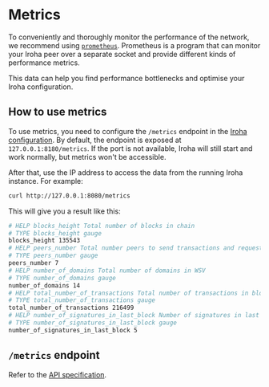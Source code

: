 # Metrics

To conveniently and thoroughly monitor the performance of the network, we
recommend using [`prometheus`](https://prometheus.io/). Prometheus is a
program that can monitor your Iroha peer over a separate socket and provide
different kinds of performance metrics.

This data can help you find performance bottlenecks and optimise your Iroha
configuration.

## How to use metrics

To use metrics, you need to configure the `/metrics` endpoint in the
[Iroha configuration](https://github.com/hyperledger/iroha/blob/iroha2-dev/docs/source/references/config.md).
By default, the endpoint is exposed at `127.0.0.1:8180/metrics`. If the
port is not available, Iroha will still start and work normally, but
metrics won't be accessible.

After that, use the IP address to access the data from the running Iroha
instance. For example:

```bash
curl http://127.0.0.1:8080/metrics
```

This will give you a result like this:

```bash
# HELP blocks_height Total number of blocks in chain
# TYPE blocks_height gauge
blocks_height 135543
# HELP peers_number Total number peers to send transactions and request proposals
# TYPE peers_number gauge
peers_number 7
# HELP number_of_domains Total number of domains in WSV
# TYPE number_of_domains gauge
number_of_domains 14
# HELP total_number_of_transactions Total number of transactions in blockchain
# TYPE total_number_of_transactions gauge
total_number_of_transactions 216499
# HELP number_of_signatures_in_last_block Number of signatures in last block
# TYPE number_of_signatures_in_last_block gauge
number_of_signatures_in_last_block 5
```

## `/metrics` endpoint

Refer to the
[API specification](https://github.com/hyperledger/iroha/blob/iroha2-dev/docs/source/references/api_spec.md#metrics).
